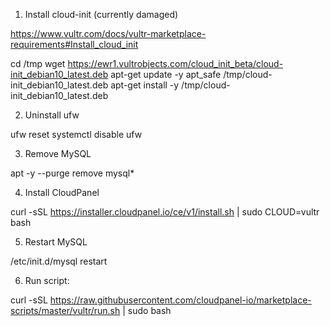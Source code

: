 1. Install cloud-init (currently damaged)

https://www.vultr.com/docs/vultr-marketplace-requirements#Install_cloud_init

cd /tmp
wget https://ewr1.vultrobjects.com/cloud_init_beta/cloud-init_debian10_latest.deb
apt-get update -y
apt_safe /tmp/cloud-init_debian10_latest.deb
apt-get install -y /tmp/cloud-init_debian10_latest.deb

2. Uninstall ufw

ufw reset
systemctl disable ufw

3. Remove MySQL

apt -y --purge remove mysql*

4. Install CloudPanel

curl -sSL https://installer.cloudpanel.io/ce/v1/install.sh | sudo CLOUD=vultr bash

5. Restart MySQL

/etc/init.d/mysql restart

6. Run script:

curl -sSL https://raw.githubusercontent.com/cloudpanel-io/marketplace-scripts/master/vultr/run.sh | sudo bash
